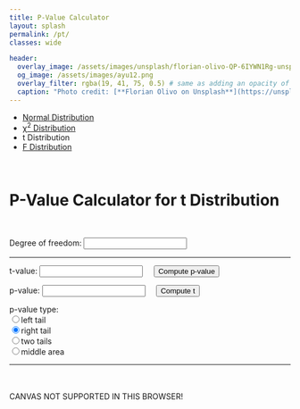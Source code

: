 ```yaml
---
title: P-Value Calculator
layout: splash
permalink: /pt/
classes: wide

header:
  overlay_image: /assets/images/unsplash/florian-olivo-QP-6IYWN1Rg-unsplash.jpg
  og_image: /assets/images/ayu12.png
  overlay_filter: rgba(19, 41, 75, 0.5) # same as adding an opacity of 0.5 to a black background
  caption: "Photo credit: [**Florian Olivo on Unsplash**](https://unsplash.com/photos/QP-6IYWN1Rg)"
---
```


<!-- ![image-left](https://i.imgur.com/Urqzfrx.png){: .align-left} -->

<!-- <figure style="width: 200px; margin: 0; margin-right: 20px;" class="align-left">
  <img src="https://i.imgur.com/Urqzfrx.png" alt="">
  <figcaption style="color: grey;">Developed @ Illinois</figcaption>
</figure> -->

<script src="{{ site.baseurl }}/assets/js/pvalue/canvas.js"></script>
<script src="{{ site.baseurl }}/assets/js/pvalue/statFunctions.js"></script>
<script src="{{ site.baseurl }}/assets/js/pvalue/pt.js"></script>

<link rel="stylesheet" href="{{ site.baseurl }}/assets/css/pvalue.css">
<!-- <link rel="stylesheet" href="{{ site.baseurl }}/assets/js/pvalue/grid1column.css"> -->

<style>
input[type=number]::-webkit-outer-spin-button,
input[type=number]::-webkit-inner-spin-button {
    -webkit-appearance: none;
    margin: 0;
}

input[type=number] {
    -moz-appearance:textfield;
}
</style>

<div id="wrapper">
<div class="grid-container">
<!-- <script src="navigation_menu.js" type="text/JavaScript"></script> -->

<div class="main">
<ul class="menu">
  <li><a href="{{ site.baseurl }}/pnorm/">Normal Distribution</a></li>
  <li><a href="{{ site.baseurl }}/pchisq/"><span class="greek">&chi;</span><sup>2</sup> Distribution</a></li>
  <li class="active">t Distribution</li>
  <li><a href="{{ site.baseurl }}/pf/">F Distribution</a></li>
</ul>

<br />

<h1>P-Value Calculator for t Distribution</h1>

<br />

<form name="input" action="" method="get">
<p>Degree of freedom: <input type="number" id="df" name="df" min="1" step="1" /> </p>

<hr />

<p>t-value: <input type="number" id="t" name="t" step="any" /> 
&nbsp; &nbsp; 
<input type="button" name="p value" id="pbutton" value="Compute p-value" 
onClick="Pfromt_t(this.form)" /></p>

<p><span id="pdisplay">p-value</span>: <input type="number" id="p-value" name="p_value" step="any" />
&nbsp; &nbsp;
<input type="button" name="t value" value="Compute t" 
onClick="tfromP_t(this.form)" /></p>

<p>p-value type: <br />
<input onchange="changePtype(this.form,0)" type="radio" id="ptype0" 
name="ptype0" value="0" />left tail<br />
<input onchange="changePtype(this.form,1)" type="radio" id="ptype1" 
name="ptype1" value="1" checked="checked" />right tail<br />
<input onchange="changePtype(this.form,2)" type="radio" id="ptype2"
name="ptype2" value="2" />two tails<br />
<input onchange="changePtype(this.form,3)" type="radio" id="ptype3"
name="ptype3" value="3" />middle area</p>

</form>

<hr />

<p id="input"></p>
<p id="output"></p>
<p id="Rcommand"></p>

<br /> <br />
<canvas id="tcurve" width="535" height="300">
  CANVAS NOT SUPPORTED IN THIS BROWSER!
</canvas>

<br /> <br />
</div>
</div>
</div>
